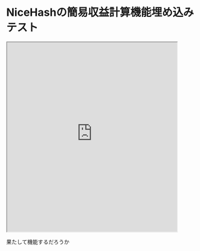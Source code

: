 # NiceHashの簡易収益計算機能埋め込みテスト

<iframe src="https://widget.nicehash.com/profcalc" width="450" height="500" scrolling="no" id="nhiframe"></iframe>  
  
  
果たして機能するだろうか
